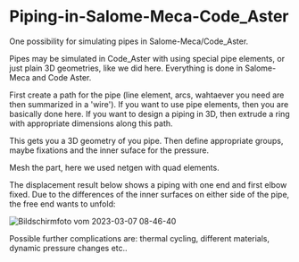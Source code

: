 # Piping-in-Salome-Meca-Code_Aster
One possibility for simulating pipes in Salome-Meca/Code_Aster.

Pipes may be simulated in Code_Aster with using special pipe elements, or just plain 3D geometries, like we did here. Everything is done in Salome-Meca and Code Aster.

First create a path for the pipe (line element, arcs, wahtaever you need are then summarized in a 'wire'). If you want to use pipe elements, then you are basically done here. If you want to design a piping in 3D, then extrude a ring with appropriate dimensions along this path. 

This gets you a 3D geometry of you pipe. Then define appropriate groups, maybe fixations and the inner suface for the pressure. 

Mesh the part, here we used netgen with quad elements.

The displacement result below shows a piping with one end and first elbow fixed. Due to the differences of the inner surfaces on either side of the pipe, the free end wants to unfold:

![Bildschirmfoto vom 2023-03-07 08-46-40](https://user-images.githubusercontent.com/89903493/223358472-90062f9c-7799-4f18-b333-f1af676b9e80.png)


Possible further complications are: thermal cycling, different materials, dynamic pressure changes etc..
